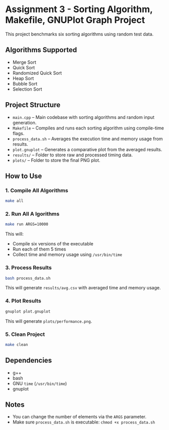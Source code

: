 # Assignment 3 - Sorting Algorithm, Makefile, GNUPlot Graph Project

This project benchmarks six sorting algorithms using random test data.

## Algorithms Supported
- Merge Sort
- Quick Sort
- Randomized Quick Sort
- Heap Sort
- Bubble Sort
- Selection Sort

## Project Structure
- `main.cpp` – Main codebase with sorting algorithms and random input generation.
- `Makefile` – Compiles and runs each sorting algorithm using compile-time flags.
- `process_data.sh` – Averages the execution time and memory usage from results.
- `plot.gnuplot` – Generates a comparative plot from the averaged results.
- `results/` – Folder to store raw and processed timing data.
- `plots/` – Folder to store the final PNG plot.

## How to Use

### 1. Compile All Algorithms
```bash
make all
```
### 2. Run All A lgorithms
```bash
make run ARGS=10000
```
This will:
- Compile six versions of the executable
- Run each of them 5 times
- Collect time and memory usage using `/usr/bin/time`

### 3. Process Results
```bash
bash process_data.sh
```
This will generate `results/avg.csv` with averaged time and memory usage.

### 4. Plot Results
```bash
gnuplot plot.gnuplot
```
This will generate `plots/performance.png`.

### 5. Clean Project
```bash
make clean
```

## Dependencies
- g++
- bash
- GNU `time` (`/usr/bin/time`)
- gnuplot

## Notes
- You can change the number of elements via the `ARGS` parameter.
- Make sure `process_data.sh` is executable: `chmod +x process_data.sh`
